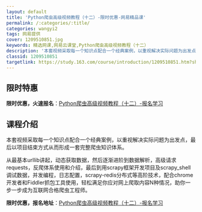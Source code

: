 ```yaml
---
layout: default
title: 'Python爬虫高级视频教程（十二）-限时优惠-网易精品课'
permalink: /:categories/:title/
categories: wangyi2
tags: 网易提供
cover: 1209510851.jpg
keywords: 精选网课,网易云课堂,Python爬虫高级视频教程（十二）
description: '本套视频采取每一个知识点配合一个经典案例，以重视解决实际问题为出发点，最后以项目结束方式从而形成一套完整爬虫知识体系。从'
classid: 1209510851
targetlink: https://study.163.com/course/introduction/1209510851.htm?share=1&shareId=1025206652&utm_campaign=share&utm_medium=iphoneShare&utm_source=&utm_u=1025206652
---
```


## 限时特惠

**限时优惠，火速报名**：[Python爬虫高级视频教程（十二）-报名学习](https://study.163.com/course/introduction/1209510851.htm?share=1&shareId=1025206652&utm_campaign=share&utm_medium=iphoneShare&utm_source=&utm_u=1025206652)

## 课程介绍

本套视频采取每一个知识点配合一个经典案例，以重视解决实际问题为出发点，最后以项目结束方式从而形成一套完整爬虫知识体系。

从最基本urllib讲起，动态获取数据，然后逐渐进阶到数据解析，高级请求requests，反爬体系使用和介绍，最后到用scrapy框架开发项目及scrapy_shell调试数据，并发编程，日志配置，scrapy-redis分布式等高阶技术，配合chrome开发者和Fiddler抓包工具使用，轻松满足你应对网上爬取内容N种情况，助你一步一步成为互联网合格爬虫工程师。

**限时优惠，报名地址**：[Python爬虫高级视频教程（十二）-报名学习](https://study.163.com/course/introduction/1209510851.htm?share=1&shareId=1025206652&utm_campaign=share&utm_medium=iphoneShare&utm_source=&utm_u=1025206652)

